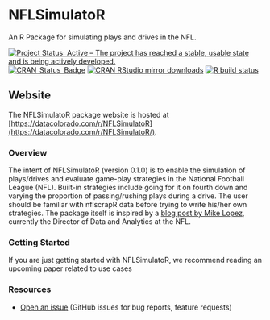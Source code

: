 # NFLSimulatoR 
An R Package for simulating plays and drives in the NFL.

<!-- badges: start -->
[![Project Status: Active – The project has reached a stable, usable state and is being actively developed.](https://www.repostatus.org/badges/latest/active.svg)](https://www.repostatus.org/#active)
[![CRAN_Status_Badge](https://www.r-pkg.org/badges/version/NFLSimulator)](https://cran.r-project.org/package=NFLSimulatoR)
[![CRAN RStudio mirror downloads](https://cranlogs.r-pkg.org/badges/NFLSimulatoR)](https://www.r-pkg.org/pkg/NFLSimulatoR)
[![R build status](https://github.com/rtelmore/NFLSimulatoR/workflows/R-CMD-check/badge.svg)](https://github.com/rtelmore/NFLSimulatoR/actions/)

  <!-- badges: end -->
## Website  
The NFLSimulatoR package website is hosted at [https://datacolorado.com/r/NFLSimulatoR](https://datacolorado.com/r/NFLSimulatoR/).

### Overview
The intent of NFLSimulatoR (version 0.1.0) is to enable the simulation of plays/drives and evaluate game-play strategies in the National Football League (NFL). Built-in strategies include going for it on fourth down and varying the proportion of passing/rushing plays during a drive. The user should be familiar with nflscrapR data before trying to write his/her own strategies. The package itself is inspired by a 
[blog post by Mike Lopez](https://statsbylopez.netlify.app/post/resampling-nfl-drives/), currently the Director of Data and Analytics at the NFL.

### Getting Started

If you are just getting started with NFLSimulatoR, we recommend reading an 
upcoming paper related to use cases 

### Resources

* [Open an issue](https://github.com/rtelmore/NFLSimulatoR/issues/) (GitHub issues for bug reports, feature requests)

